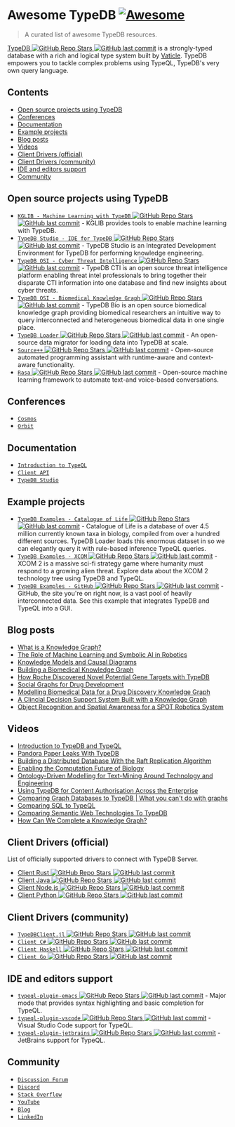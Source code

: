 # Awesome TypeDB [![Awesome](https://awesome.re/badge.svg)](https://awesome.re)

> A curated list of awesome TypeDB resources.

[TypeDB ![GitHub Repo Stars](https://img.shields.io/github/stars/vaticle/typedb) ![GitHub last commit](https://img.shields.io/github/last-commit/vaticle/typedb)](https://github.com/vaticle/typedb) is a strongly-typed database with a rich and logical type system built by [Vaticle](https://vaticle.com). TypeDB empowers you to tackle complex problems using TypeQL, TypeDB's very own query language.

## Contents

- [Open source projects using TypeDB](#open-source-projects-using-typedb)
- [Conferences](#conferences)
- [Documentation](#documentation)
- [Example projects](#example-projects)
- [Blog posts](#blog-posts)
- [Videos](#videos)
- [Client Drivers (official)](#client-drivers-official)
- [Client Drivers (community)](#client-drivers-community)
- [IDE and editors support](#ide-and-editors-support)
- [Community](#community)

## Open source projects using TypeDB

- [`KGLIB - Machine Learning with TypeDB` ![GitHub Repo Stars](https://img.shields.io/github/stars/vaticle/kglib) ![GitHub last commit](https://img.shields.io/github/last-commit/vaticle/kglib)](https://github.com/vaticle/kglib) - KGLIB provides tools to enable machine learning with TypeDB.
- [`TypeDB Studio - IDE for TypeDB` ![GitHub Repo Stars](https://img.shields.io/github/stars/vaticle/typedb-studio) ![GitHub last commit](https://img.shields.io/github/last-commit/vaticle/typedb-studio)](https://github.com/vaticle/typedb-studio) - TypeDB Studio is an Integrated Development Environment for TypeDB for performing knowledge engineering.
- [`TypeDB OSI - Cyber Threat Intelligence` ![GitHub Repo Stars](https://img.shields.io/github/stars/typedb-osi/typedb-cti) ![GitHub last commit](https://img.shields.io/github/last-commit/typedb-osi/typedb-cti)](https://github.com/typedb-osi/typedb-cti) - TypeDB CTI is an open source threat intelligence platform enabling threat intel professionals to bring together their disparate CTI information into one database 
and find new insights about cyber threats.
- [`TypeDB OSI - Biomedical Knowledge Graph` ![GitHub Repo Stars](https://img.shields.io/github/stars/typedb-osi/typedb-bio) ![GitHub last commit](https://img.shields.io/github/last-commit/typedb-osi/typedb-bio)](https://github.com/typedb-osi/typedb-bio) - TypeDB Bio is an open source biomedical knowledge graph providing biomedical researchers an intuitive way to query interconnected and heterogeneous biomedical 
data in one single place.
- [`TypeDB Loader` ![GitHub Repo Stars](https://img.shields.io/github/stars/typedb-osi/typedb-loader) ![GitHub last commit](https://img.shields.io/github/last-commit/typedb-osi/typedb-loader)](https://github.com/typedb-osi/typedb-loader) - An open-source data migrator for loading data into TypeDB at scale.
- [`Source++` ![GitHub Repo Stars](https://img.shields.io/github/stars/sourceplusplus/Assistant) ![GitHub last commit](https://img.shields.io/github/last-commit/sourceplusplus/Assistant)](https://github.com/sourceplusplus/Assistant) - Open-source automated programming assistant with runtime-aware and context-aware functionality.
- [`Rasa` ![GitHub Repo Stars](https://img.shields.io/github/stars/RasaHQ/rasa) ![GitHub last commit](https://img.shields.io/github/last-commit/RasaHQ/rasa)](https://github.com/RasaHQ/rasa) - Open-source machine learning framework to automate text-and voice-based conversations.

## Conferences

- [`Cosmos`](https://vaticle.com/conferences/typedb-cosmos-2022)
- [`Orbit`](https://www.youtube.com/playlist?list=PLtEF8_xCPklY3P5NLSQb1SyIYLhQssxfY)

## Documentation

- [`Introduction to TypeQL`](https://docs.vaticle.com/docs/schema/overview)
- [`Client API`](https://docs.vaticle.com/docs/client-api/overview)
- [`TypeDB Studio`](https://docs.vaticle.com/docs/studio/overview)

## Example projects

- [`TypeDB Examples - Catalogue of Life` ![GitHub Repo Stars](https://img.shields.io/github/stars/vaticle/typedb-driver-examples) ![GitHub last commit](https://img.shields.io/github/last-commit/vaticle/typedb-driver-examples)](https://github.com/vaticle/typedb-driver-examples/tree/master/biology/catalogue_of_life) - Catalogue of Life is a database of over 4.5 million currently known taxa in biology, compiled from over a hundred different sources. 
TypeDB Loader loads this enormous dataset in so we can elegantly query it with rule-based inference TypeQL queries.
- [`TypeDB Examples - XCOM` ![GitHub Repo Stars](https://img.shields.io/github/stars/vaticle/typedb-driver-examples) ![GitHub last commit](https://img.shields.io/github/last-commit/vaticle/typedb-driver-examples)](https://github.com/vaticle/typedb-driver-examples/tree/master/gaming/xcom) - XCOM 2 is a massive sci-fi strategy game where humanity must respond to a growing alien threat. Explore data about the XCOM 2 technology tree using TypeDB and TypeQL.
- [`TypeDB Examples - GitHub` ![GitHub Repo Stars](https://img.shields.io/github/stars/vaticle/typedb-driver-examples) ![GitHub last commit](https://img.shields.io/github/last-commit/vaticle/typedb-driver-examples)](https://github.com/vaticle/typedb-driver-examples/tree/master/software/github) - GitHub, the site you're on right now, is a vast pool of heavily interconnected data. See this example that integrates TypeDB and TypeQL into a GUI.

## Blog posts

- [What is a Knowledge Graph?](https://blog.vaticle.com/what-is-a-knowledge-graph-5234363bf7f5)
- [The Role of Machine Learning and Symbolic AI in Robotics](https://blog.vaticle.com/machine-learning-in-robotics-symbolic-ai-e5375615544a)
- [Knowledge Models and Causal Diagrams](https://dzone.com/articles/knowledge-models-and-causal-diagrams)
- [Building a Biomedical Knowledge Graph](https://dzone.com/articles/building-a-biomedical-knowledge-graph)
- [How Roche Discovered Novel Potential Gene Targets with TypeDB](https://dzone.com/articles/how-roche-discovered-novel-potential-gene-targets)
- [Social Graphs for Drug Development](https://dzone.com/articles/social-graphs-for-drug-development)
- [Modelling Biomedical Data for a Drug Discovery Knowledge Graph](https://dzone.com/articles/modelling-biomedical-data-for-a-drug-discovery-kno-1)
- [A Clincial Decision Support System Built with a Knowledge Graph](https://dzone.com/articles/a-clinical-decision-support-system-built-with-a-kn)
- [Object Recognition and Spatial Awareness for a SPOT Robotics System](https://dzone.com/articles/object-recognition-and-spacial-awareness-for-a-spo)

## Videos

- [Introduction to TypeDB and TypeQL](https://www.youtube.com/watch?v=e0lmTSb-rzY)
- [Pandora Paper Leaks With TypeDB](https://www.youtube.com/watch?v=9EaxwUG9vAg)
- [Building a Distributed Database With the Raft Replication Algorithm](https://www.youtube.com/watch?v=oS42lN4qSJ4)
- [Enabling the Computation Future of Biology](https://www.youtube.com/watch?v=XJDr_prOp9g)
- [Ontology-Driven Modelling for Text-Mining Around Technology and Engineering](https://www.youtube.com/watch?v=0ir12x5FB4s)
- [Using TypeDB for Content Authorisation Across the Enterprise](https://www.youtube.com/watch?v=H-Ln8YUITRw)
- [Comparing Graph Databases to TypeDB | What you can't do with graphs](https://www.youtube.com/watch?v=JTxvJxVNSH4)
- [Comparing SQL to TypeQL](https://www.youtube.com/watch?v=uhPDohXVcjU)
- [Comparing Semantic Web Technologies To TypeDB](https://www.youtube.com/watch?v=LFgV7sCnOrE)
- [How Can We Complete a Knowledge Graph?](https://www.youtube.com/watch?v=nYDi1_UaFtU&list=PLtEF8_xCPklbGuaOANOJHZ8cvbo65LN2I)

## Client Drivers (official)

List of officially supported drivers to connect with TypeDB Server.

- [Client Rust ![GitHub Repo Stars](https://img.shields.io/github/stars/vaticle/typedb-client-rust) ![GitHub last commit](https://img.shields.io/github/last-commit/vaticle/typedb-client-rust)](https://github.com/vaticle/typedb-client-rust)
- [Client Java ![GitHub Repo Stars](https://img.shields.io/github/stars/vaticle/typedb-client-java) ![GitHub last commit](https://img.shields.io/github/last-commit/vaticle/typedb-client-java)](https://github.com/vaticle/typedb-client-java)
- [Client Node.js ![GitHub Repo Stars](https://img.shields.io/github/stars/vaticle/typedb-client-nodejs) ![GitHub last commit](https://img.shields.io/github/last-commit/vaticle/typedb-client-nodejs)](https://github.com/vaticle/typedb-client-nodejs)
- [Client Python ![GitHub Repo Stars](https://img.shields.io/github/stars/vaticle/typedb-client-python) ![GitHub last commit](https://img.shields.io/github/last-commit/vaticle/typedb-client-python)](https://github.com/vaticle/typedb-client-python)


## Client Drivers (community)

- [`TypeDBClient.jl` ![GitHub Repo Stars](https://img.shields.io/github/stars/Humans-of-Julia/TypeDBClient.jl) ![GitHub last commit](https://img.shields.io/github/last-commit/Humans-of-Julia/TypeDBClient.jl)](https://github.com/Humans-of-Julia/TypeDBClient.jl)
- [`Client C#` ![GitHub Repo Stars](https://img.shields.io/github/stars/typedb-osi/typedb-client-csharp) ![GitHub last commit](https://img.shields.io/github/last-commit/typedb-osi/typedb-client-csharp)](https://github.com/typedb-osi/typedb-client-csharp)
- [`Client Haskell` ![GitHub Repo Stars](https://img.shields.io/github/stars/typedb-osi/typedb-client-haskell) ![GitHub last commit](https://img.shields.io/github/last-commit/typedb-osi/typedb-client-haskell)](https://github.com/typedb-osi/typedb-client-haskell)
- [`Client Go` ![GitHub Repo Stars](https://img.shields.io/github/stars/taliesins/typedb-client-go) ![GitHub last commit](https://img.shields.io/github/last-commit/taliesins/typedb-client-go)](https://github.com/taliesins/typedb-client-go)

## IDE and editors support

- [`typeql-plugin-emacs` ![GitHub Repo Stars](https://img.shields.io/github/stars/typedb-osi/typeql-plugin-emacs) ![GitHub last commit](https://img.shields.io/github/last-commit/typedb-osi/typeql-plugin-emacs)](https://github.com/typedb-osi/typeql-plugin-emacs) - Major mode that provides syntax highlighting and basic completion for TypeQL.
- [`typeql-plugin-vscode` ![GitHub Repo Stars](https://img.shields.io/github/stars/typedb-osi/typeql-plugin-vscode) ![GitHub last commit](https://img.shields.io/github/last-commit/typedb-osi/typeql-plugin-vscode)](https://github.com/typedb-osi/typeql-plugin-vscode) - Visual Studio Code support for TypeQL.
- [`typeql-plugin-jetbrains` ![GitHub Repo Stars](https://img.shields.io/github/stars/typedb-osi/typeql-plugin-jetbrains) ![GitHub last commit](https://img.shields.io/github/last-commit/typedb-osi/typeql-plugin-jetbrains)](https://github.com/typedb-osi/typeql-plugin-jetbrains) - JetBrains support for TypeQL.

## Community

- [`Discussion Forum`](https://forum.vaticle.com)
- [`Discord`](https://vaticle.com/discord)
- [`Stack Overflow`](https://stackoverflow.com/questions/tagged/vaticle-typedb%20vaticle-typeql?sort=Newest&edited=true)
- [`YouTube`](https://www.youtube.com/c/vaticle)
- [`Blog`](https://blog.vaticle.com)
- [`LinkedIn`](https://www.linkedin.com/company/vaticle)

